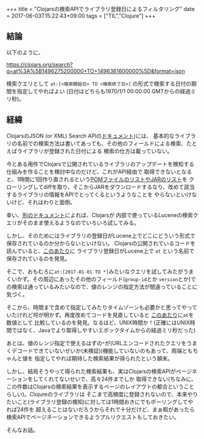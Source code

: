 +++
title = "Clojarsの検索APIでライブラリ登録日によるフィルタリング"
date = 2017-06-03T15:22:43+09:00
tags = ["TIL","Clojure"]
+++

<!--more-->

## 結論

以下のように、

https://clojars.org/search?q=at%3A%5B1496275200000+TO+1496361600000%5D&format=json

検索クエリとして `at:[<検索開始日> TO <検索終了日>]` の形式で検索する日付の期間を指定してやればよい
(日付はどちらも1970/1/1 00:00:00 GMTからの経過ミリ秒)。

## 経緯

ClojarsのJSON (or XML) Search APIの[ドキュメント](https://github.com/clojars/clojars-web/wiki/Data))には、
基本的なライブラリの名前での検索方法は書いてあっても、その他のフィールドによる検索、たとえばライブラリが登録された日付による
検索の仕方は載っていない。

今とある用件でClojarsで公開されているライブラリのアップデートを検知する仕組みを作ることを検討中なのだけど、これがAPI経由で
取得できないとなると、1時間に1回作り直されるという[POMファイルのリストやJARのリスト](https://github.com/clojars/clojars-web/wiki/Data#list-of-pom-files)を
クローリングしてdiffを取り、そこからJARをダウンロードするなり、改めて該当するライブラリの情報をAPIでとってくるというようなことを
やらないといけないけど、それはわりと面倒。

幸い、[別のドキュメント](https://github.com/clojars/clojars-web/wiki/Search-Query-Syntax)によれば、Clojarsが
内部で使っているLuceneの検索クエリがそのまま使えるようなのでいろいろ試してみる。

しかし、そのためにはライブラリの登録日がLucene上でどこにどういう形式で保存されているのか分からないといけない。
Clojarsの公開されているコードを読んでいると、[このあたり](https://github.com/clojars/clojars-web/blob/master/src/clojars/search.clj#L50)に
ライブラリ登録日がLucene上で `at` という名前で保存されているのを発見。

そこで、おもむろに`at:[2017-01-01 TO *]`みたいなクエリを試してみたがうまくいかず。その周辺にあったその他のフィールド(`group-id`とか
`version`とか)での検索は通っているみたいなので、値のレンジの指定方法が間違っていることに気づく。

そこから、時間まで含めて指定してみたりタイムゾーンも必要かと思ってやっていたけれど埒が明かず。再度改めてコードを見直していると
[このあたり](https://github.com/clojars/clojars-web/blob/master/src/clojars/search.clj#L77)に`at`を数値として
比較しているのを発見。なるほど、UNIX時間か！(正確にはUNIX時間ではなく、Javaでより取得しやすいエポックタイムからの経過ミリ秒だった)

あとは、値のレンジ指定で使えるはずの`*`が(URLエンコードされたクエリをうまくデコードできていないせいか(未検証))機能していないのもあって、両端ともちゃんと値を
指定してやれば期待した検索結果が得られたという顛末。

しかし、結局そうやって得られた検索結果も、実はClojarsの検索APIがページネーションをしてくれてないせいで、高々24件までしか
取得できない(ちなみに、この件数はClojarsの検索結果を表示するページのレイアウトの都合ということらしい)。Clojureのライブラリは
そこまで高頻度に登録されないので、本来やりたいこと(ライブラリ登録の検知)に対しては1時間おきにでもポーリングしてやれば24件を
超えることはないだろうからそれで十分だけど、まぁ暇があったら検索APIでページネーションできるようプルリクエストもしておきたい。

そんなお話。
